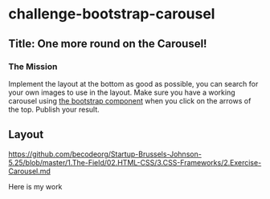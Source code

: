 # challenge-bootstrap-carousel
## Title: One more round on the Carousel!

### The Mission
Implement the layout at the bottom as good as possible, you can search for your own images to use in the layout.
Make sure you have a working carousel using [the bootstrap component](https://getbootstrap.com/docs/4.3/components/carousel/) when you click on the arrows of the top.
Publish your result.

## Layout
https://github.com/becodeorg/Startup-Brussels-Johnson-5.25/blob/master/1.The-Field/02.HTML-CSS/3.CSS-Frameworks/2.Exercise-Carousel.md

Here is my work
